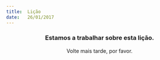```yaml
---
title:  Lição
date:   26/01/2017
---
```


### <center>Estamos a trabalhar sobre esta lição.</center>
<center>Volte mais tarde, por favor.</center>